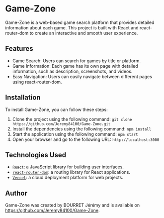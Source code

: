 # Game-Zone

Game-Zone is a web-based game search platform that provides detailed information about each game. This project is built with React and react-router-dom to create an interactive and smooth user experience.

## Features

- Game Search: Users can search for games by title or platform.
- Game Information: Each game has its own page with detailed information, such as description, screenshots, and videos.
- Easy Navigation: Users can easily navigate between different pages using react-router-dom.

## Installation

To install Game-Zone, you can follow these steps:

1. Clone the project using the following command: `git clone https://github.com/Jeremy84100/Game-Zone.git`
2. Install the dependencies using the following command: `npm install`
3. Start the application using the following command: `npm start`
4. Open your browser and go to the following URL: `http://localhost:3000`

## Technologies Used

- [`React`](https://reactjs.org/): a JavaScript library for building user interfaces.
- [`react-router-dom`](https://reactrouter.com/web/guides/quick-start): a routing library for React applications.
- [`Vercel`](https://vercel.com/): a cloud deployment platform for web projects.

## Author

Game-Zone was created by BOURRET Jérémy and is available on https://github.com/Jeremy84100/Game-Zone.

